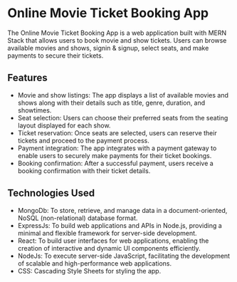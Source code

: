 # Online Movie Ticket Booking App 

The Online Movie Ticket Booking App is a web application built with MERN Stack that allows users to book movie and show tickets. Users can browse available movies and shows, signin & signup, select seats, and make payments to secure their tickets.

## Features

- Movie and show listings: The app displays a list of available movies and shows along with their details such as title, genre, duration, and showtimes.
- Seat selection: Users can choose their preferred seats from the seating layout displayed for each show.
- Ticket reservation: Once seats are selected, users can reserve their tickets and proceed to the payment process.
- Payment integration: The app integrates with a payment gateway to enable users to securely make payments for their ticket bookings.
- Booking confirmation: After a successful payment, users receive a booking confirmation with their ticket details.

## Technologies Used

- MongoDb: To store, retrieve, and manage data in a document-oriented, NoSQL (non-relational) database format.
- ExpressJs: To build web applications and APIs in Node.js, providing a minimal and flexible framework for server-side development.
- React: To build user interfaces for web applications, enabling the creation of interactive and dynamic UI components efficiently.
- NodeJs: To execute server-side JavaScript, facilitating the development of scalable and high-performance web applications.
- CSS: Cascading Style Sheets for styling the app.

